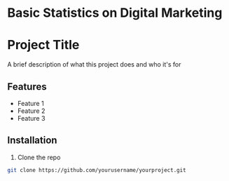 # Basic Statistics on Digital Marketing
# Project Title

A brief description of what this project does and who it's for

## Features

- Feature 1
- Feature 2
- Feature 3

## Installation

1. Clone the repo
```bash
git clone https://github.com/yourusername/yourproject.git

